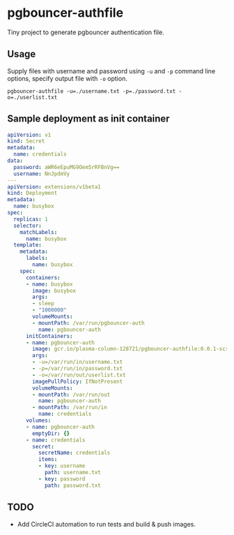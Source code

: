 # pgbouncer-authfile

Tiny project to generate pgbouncer authentication file.

## Usage

Supply files with username and password using `-u` and `-p` command line options, specify output file with `-o` option.

```
pgbouncer-authfile -u=./username.txt -p=./password.txt -o=./userlist.txt
```

## Sample deployment as init container

```yaml
apiVersion: v1
kind: Secret
metadata:
  name: credentials
data:
  password: aWR6eEpuMG9Oem5rRFBnVg==
  username: NnJpdmVy
---
apiVersion: extensions/v1beta1
kind: Deployment
metadata:
  name: busybox
spec:
  replicas: 1
  selector:
    matchLabels:
      name: busybox
  template:
    metadata:
      labels:
        name: busybox
    spec:
      containers:
      - name: busybox
        image: busybox
        args:
        - sleep
        - "1000000"
        volumeMounts:
        - mountPath: /var/run/pgbouncer-auth
          name: pgbouncer-auth
      initContainers:
      - name: pgbouncer-auth
        image: gcr.io/plasma-column-128721/pgbouncer-authfile:0.0.1-scratch
        args:
        - -u=/var/run/in/username.txt
        - -p=/var/run/in/password.txt
        - -o=/var/run/out/userlist.txt
        imagePullPolicy: IfNotPresent
        volumeMounts:
        - mountPath: /var/run/out
          name: pgbouncer-auth
        - mountPath: /var/run/in
          name: credentials
      volumes:
      - name: pgbouncer-auth
        emptyDir: {}
      - name: credentials
        secret:
          secretName: credentials
          items:
          - key: username
            path: username.txt
          - key: password
            path: password.txt
```

## TODO

* Add CircleCI automation to run tests and build & push images.
